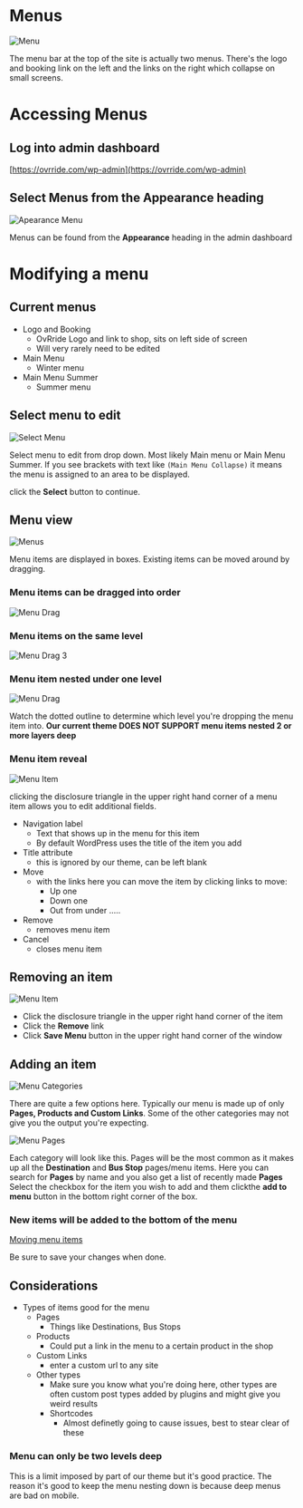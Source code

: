 <!-- TITLE: Modify Menu -->
<!-- SUBTITLE: Description of menus and how to change them for OvRride.com -->

# Menus
![Menu](/uploads/menu.png "Menu")

The menu bar at the top of the site is actually two menus. There's the logo and booking link on the left and the links on the right which collapse on small screens.

# Accessing Menus
## Log into admin dashboard
[https://ovrride.com/wp-admin](https://ovrride.com/wp-admin)

## Select **Menus** from the **Appearance** heading
![Apearance Menu](/uploads/apearance-menu.png "Apearance Menu")

Menus can be found from the **Appearance** heading in the admin dashboard



# Modifying a menu
## Current menus

* Logo and Booking
	*  OvRride Logo and link to shop, sits on left side of screen
	*  Will very rarely need to be edited
*  Main Menu
	*  Winter menu
*  Main Menu Summer
	*  Summer menu

## Select menu to edit
![Select Menu](/uploads/select-menu.png "Select Menu")

Select menu to edit from drop down. Most likely Main menu or Main Menu Summer. If you see brackets with text like ```(Main Menu Collapse)``` it means the menu is assigned to an area to be displayed.

click the **Select** button to continue.


## Menu view
![Menus](/uploads/menus.png "Menus")

Menu items are displayed in boxes. Existing items can be moved around by dragging.

### Menu items can be dragged into order
![Menu Drag](/uploads/menu-drag.png "Menu Drag")

### Menu items on the same level
![Menu Drag 3](/uploads/menu-drag-3.png "Menu Drag 3")

### Menu item nested under one level
![Menu Drag](/uploads/menu-drag.png "Menu Drag")

Watch the dotted outline to determine which level you're dropping the menu item into.
**Our current theme DOES NOT SUPPORT menu items nested 2 or more layers deep**

### Menu item reveal
![Menu Item](/uploads/menu-item.png "Menu Item")

clicking the disclosure triangle in the upper right hand corner of a menu item allows you to edit additional fields.
* Navigation label
	* Text that shows up in the menu for this item
	* By default WordPress uses the title of the item you add
* Title attribute
	* this is ignored by our theme, can be left blank
* Move
	* with the links here you can move the item by clicking links to move:
		* Up one  
		* Down one  
		* Out from under .....
* Remove
	*  removes menu item
* Cancel
	* closes menu item

## Removing an item
![Menu Item](/uploads/menu-item.png "Menu Item")

* Click the disclosure triangle in the upper right hand corner of the item
* Click the **Remove** link
* Click **Save Menu** button in the upper right hand corner of the window

## Adding an item
![Menu Categories](/uploads/menu-categories.png "Menu Categories")

There are quite a few options here. Typically our menu is made up of only **Pages, Products and Custom Links**. Some of the other categories may not give you the output you're expecting.

![Menu Pages](/uploads/menu-pages.png "Menu Pages")

Each category will look like this. Pages will be the most common as it makes up all the **Destination** and **Bus Stop** pages/menu items.
Here you can search for **Pages** by name and you also get a list of recently made **Pages**
Select the checkbox for the item you wish to add and them clickthe **add to menu** button in the bottom right corner of the box.

### New items will be added to the bottom of the menu
[Moving menu items](#menu-items-can-be-dragged-into-place)

Be sure to save your changes when done.
	

## Considerations
* Types of items good for the menu
	* Pages
		* Things like Destinations, Bus Stops
	* Products
		* Could put a link in the menu to a certain product in the shop
	* Custom Links
		* enter a custom url to any site
	* Other types
		* Make sure you know what you're doing here, other types are often custom post types added by plugins and might give you weird results
		* Shortcodes
			* Almost definetly going to cause issues, best to stear clear of these

### Menu can only be two levels deep
This is a limit imposed by part of our theme but it's good practice. The reason it's good to keep the menu nesting down is because deep menus are bad on mobile.
	